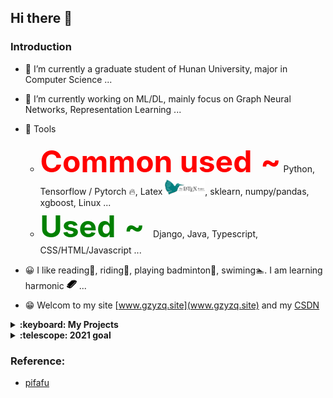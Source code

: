 ## Hi there 👋

### Introduction

- 🔭 I’m currently a graduate student of Hunan University, major in Computer Science ...

- 🌱 I’m currently working on ML/DL, mainly focus on Graph Neural Networks, Representation Learning ...

- 🧰 Tools
  - <font size="15" color="red"><b>Common used</b> **~**</font> Python, Tensorflow / Pytorch :fire:, Latex <img src="./imgs/latex-project-logo.svg" width="64">, sklearn, numpy/pandas, xgboost, Linux ...
  - <font size="14" color="green"><b>Used</b> **~** </font> Django, Java, Typescript, CSS/HTML/Javascript ...

- 😀 I like reading📖, riding🚵, playing badminton🏸, swiming🏊. I am learning harmonic <img src="./imgs/harmonica_32px_1169661_easyicon.net.png" width="16"> ...

- 😁 Welcom to my site [www.gzyzq.site](www.gzyzq.site) and my [CSDN](https://blog.csdn.net/Miha_Singh)

<details>
  <summary><b>:keyboard: My Projects</b></summary>
  <br>
  <ul>
    <li> 
      <details>
        <summary><b><a href="https://github.com/GZYZG/Three">Three</a>--- Three-dimensional visualization of the genetic structure of golden monkeys based on three.js</b></summary>
       </details>
    </li>
    
   <li>
     <details>
        <summary><b><a href="www.gzyzq.site">gzyzq.site</a>--- my personal site based on Django</b></summary>
       </details>
  </li>
  
  <li>
      <details>
        <summary><b><a href="http://gzyzq.site/projects/">HandWriting Behavior Recognition</a> --- </b></summary>
       </details>
  </li>
  
  </ul>
</details>

<details>
  <summary><b>:telescope: 2021 goal</b></summary>
  <br>
  <ul>
    <li> [ ] FINISH one paper <img src="./imgs/pdf_icon_blue.svg" width="20">!!! </li>
  <li> [ ] Deeper in ML/DL, specializing in common used tools </li>
  <li> [ ] Learn more math theory about ML/DL, going deeper </li>
    <li> [ ] Learn big data frameworks, including Spark / MapReduce, Storm / Flink, HDFS ... </li>
    <li> [ ] Deeper in linux <img src="./imgs/OS_Linux_ubuntu_31.156186612576px_1188757_easyicon.net.png" width="16"> / shell </li>
    <li> [ ] Finish <a href="https://ogb.stanford.edu/kddcup2021">Kddcup2021-OGB-LSC<img src="./imgs/OGB_pure.png" width="36"> </a> </li> 
    <li> [ ] Can play some melodies with harmonic <img src="./imgs/harmonica_32px_1169661_easyicon.net.png" width="16"> </li>
  </ul>
  </details>



### Reference:
- [pifafu](https://github.com/pifafu)

<!-- 👯 I’m looking to collaborate on ...
<!-- 🤔 I’m looking for help with ...
<!-- 💬 Ask me about ...
<-- 📫 How to reach me: zhiyanguo@hnu.edu.cn
<-- 😄 Pronouns: ...
<-- ⚡ Fun fact: ...
-->
